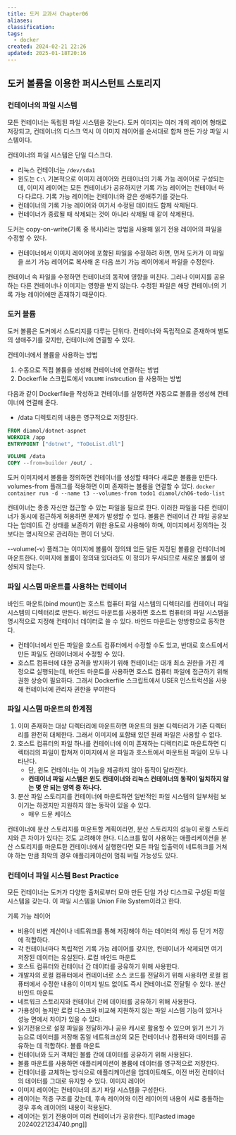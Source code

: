 ```yaml
---
title: 도커 교과서 Chapter06
aliases: 
classification: 
tags:
  - docker
created: 2024-02-21 22:26
updated: 2025-01-18T20:16
---
```


## 도커 볼륨을 이용한 퍼시스턴트 스토리지

### 컨테이너의 파일 시스템

모든 컨테이너는 독립된 파일 시스템을 갖는다.
도커 이미지는 여러 개의 레이어 형태로 저장되고, 컨테이너의 디스크 역시 이 이미지 레이어를 순서대로 합쳐 만든 가상 파일 시스템이다.

컨테이너의 파일 시스템은 단일 디스크다.
- 리눅스 컨테이너는 `/dev/sda1`
- 윈도는 `C:\`
기본적으로 이미지 레이어와 컨테이너의 기록 가능 레이어로 구성되는데, 이미지 레이어는 모든 컨테이너가 공유하지만 기록 가능 레이어는 컨테이너 마다 다르다.
기록 가능 레이어는 컨테이너와 같은 생애주기를 갖는다.
- 컨테이너의 기록 가능 레이어와 여기서 수정된 데이터도 함께 삭제된다.
- 컨테이너가 종료될 때 삭제되는 것이 아니라 삭제될 때 같이 삭제된다.

도커는 copy-on-write(기록 중 복사)라는 방법을 사용해 읽기 전용 레이어의 파일을 수정할 수 있다.
- 컨테이너에서 이미지 레이어에 포함된 파일을 수정하려 하면, 먼저 도커가 이 파일을 쓰기 가능 레이어로 복사해 온 다음 쓰기 가능 레이어에서 파일을 수정한다.

컨테이너 속 파일을 수정하면 컨테이너의 동작에 영향을 미친다. 그러나 이미지를 공유하는 다른 컨테이너나 이미지는 영향을 받지 않는다. 수정된 파일은 해당 컨테이너의 기록 가능 레이어에만 존재하기 때문이다.

### 도커 볼륨

도커 볼륨은 도커에서 스토리지를 다루는 단위다. 컨테이너와 독립적으로 존재하며 별도의 생애주기를 갖지만, 컨테이너에 연결할 수 있다.

컨테이너에서 볼륨을 사용하는 방법
1. 수동으로 직접 볼륨을 생성해 컨테이너에 연결하는 방법
2. Dockerfile 스크립트에서 `VOLUME` instrcution 을 사용하는 방법

다음과 같이 Dockerfile을 작성하고 컨테이너를 실행하면 자동으로 볼륨을 생성해 컨테이너에 연결해 준다.
- /data 디렉토리의 내용은 영구적으로 저장된다.

```Dockerfile
FROM diamol/dotnet-aspnet
WORKDIR /app
ENTRYPOINT ["dotnet", "ToDoList.dll"]

VOLUME /data
COPY --from=builder /out/ .
```

도커 이미지에서 볼륨을 정의하면 컨테이너를 생성할 때마다 새로운 볼륨을 만든다.
volumes-from 플래그를 적용하면 이미 존재하는 볼륨을 연결할 수 있다.
`docker container run -d --name t3 --volumes-from todo1 diamol/ch06-todo-list`

컨테이너는 종종 자신만 접근할 수 있는 파일을 필요로 한다. 이러한 파일을 다른 컨테이너가 동시에 접근하게 허용하면 문제가 발생할 수 있다.
볼륨은 컨테이너 간 파일 공유보다는 업데이트 간 상태를 보존하기 위한 용도로 사용해야 하며, 이미지에서 정의하는 것보다는 명시적으로 관리하는 편이 더 낫다.

--volume(-v) 플래그는 이미지에 볼륨이 정의돼 있든 말든 지정된 볼륨을 컨테이너에 마운트한다. 이미지에 볼륨이 정의돼 있더라도 이 정의가 무시되므로 새로운 볼륨이 생성되지 않는다.

### 파일 시스템 마운트를 사용하는 컨테이너

바인드 마운트(bind mount)는 호스트 컴퓨터 파일 시스템의 디렉터리를 컨테이너 파일 시스템의 디렉터리로 만든다.
바인드 마운트를 사용하면 호스트 컴퓨터의 파일 시스템을 명시적으로 지정해 컨테이너 데이터로 쓸 수 있다.
바인드 마운트는 양방향으로 동작한다.
- 컨테이너에서 만든 파일을 호스트 컴퓨터에서 수정할 수도 있고, 반대로 호스트에서 만든 파일도 컨테이너에서 수정할 수 있다.
- 호스트 컴퓨터에 대한 공격을 방지하기 위해 컨테이너는 대개 최소 권한을 가진 계정으로 실행되는데, 바인드 마운트를 사용하면 호스트 컴퓨터 파일에 접근하기 위해 권한 상승이 필요하다. 그래서 Dockerfile 스크립트에서 USER 인스트럭션을 사용해 컨테이너에 관리자 권한을 부여한다

### 파일 시스템 마운트의 한계점

1. 이미 존재하는 대상 디렉터리에 마운트하면 마운트의 원본 디렉터리가 기존 디렉터리를 완전히 대체한다. 그래서 이미지에 포함돼 있던 원래 파일은 사용할 수 없다.
2. 호스트 컴퓨터의 파일 하나를 컨테이너에 이미 존재하는 디렉터리로 마운트하면 디렉터리의 파일이 합쳐져 이미지에서 온 파일과 호스트에서 마운트된 파일이 모두 나타난다. 
	- 단, 윈도 컨테이너는 이 기능을 제공하지 않아 동작이 달라진다.
	- **컨테이너 파일 시스템은 윈도 컨테이너와 리눅스 컨테이너의 동작이 일치하지 않는 몇 안 되는 영역 중 하나다.**
3. 분산 파일 스토리지를 컨테이너에 마운트하면 일반적인 파일 시스템의 일부처럼 보이기는 하겠지만 지원하지 않는 동작이 있을 수 있다.
	- 매우 드문 케이스

컨테이너에 분산 스토리지를 마운트할 계획이라면, 분산 스토리지의 성능이 로컬 스토리지와 큰 차이가 있다는 것도 고려해야 한다.
디스크를 많이 사용하는 애플리케이션을 분산 스토리지를 마운트한 컨테이너에서 실행한다면 모든 파일 입출력이 네트워크를 거쳐야 하는 만큼 최악의 경우 애플리케이션이 멈춰 버릴 가능성도 있다.

### 컨테이너 파일 시스템 Best Practice

모든 컨테이너는 도커가 다양한 출처로부터 모아 만든 단일 가상 디스크로 구성된 파일 시스템을 갖는다. 이 파일 시스템을 Union File System이라고 한다.

기록 가능 레이어
- 비용이 비싼 계산이나 네트워크를 통해 저장해야 하는 데이터의 캐싱 등 단기 저장에 적합하다.
- 각 컨테이너마다 독립적인 기록 가능 레이어를 갖지만, 컨테이너가 삭제되면 여기 저장된 데이터는 유실된다.
로컬 바인드 마운트
- 호스트 컴퓨터와 컨테이너 간 데이터를 공유하기 위해 사용한다.
- 개발자의 로컬 컴퓨터에서 컨테이너로 소스 코드를 전달하기 위해 사용하면 로컬 컴퓨터에서 수정한 내용이 이미지 빌드 없이도 즉시 컨테이너로 전달될 수 있다.
분산 바인드 마운트
- 네트워크 스토리지와 컨테이너 간에 데이터를 공유하기 위해 사용한다.
- 가용성이 높지만 로컬 디스크와 비교해 지원하지 않는 파일 시스템 기능이 있거나 성능 면에서 차이가 있을 수 있다.
- 읽기전용으로 설정 파일을 전달하거나 공유 캐시로 활용할 수 있으며 읽기 쓰기 가능으로 데이터를 저장해 동일 네트워크상의 모든 컨테이너나 컴퓨터와 데이터를 공유하는 데 적합하다.
볼륨 마운트
- 컨테이너와 도커 객체인 볼륨 간에 데이터를 공유하기 위해 사용된다.
- 볼륨 마운트를 사용하면 애플리케이션이 볼륨에 데이터를 영구적으로 저장한다.
- 컨테이너를 교체하는 방식으로 애플리케이션을 업데이트해도, 이전 버전 컨테이너의 데이터를 그대로 유지할 수 있다.
이미지 레이어
- 이미지 레이어는 컨테이너의 초기 파일 시스템을 구성한다.
- 레이어는 적층 구조를 갖는데, 후속 레이어와 이전 레이어의 내용이 서로 충돌하는 경우 후속 레이어의 내용이 적용된다.
- 레이어는 읽기 전용이며 여러 컨테이너가 공유한다.
![[Pasted image 20240221234740.png]]
